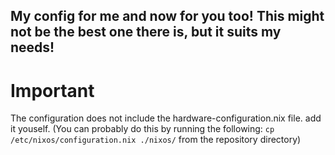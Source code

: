 ## My config for me and now for you too! This might not be the best one there is, but it suits my needs!

# Important

The configuration does not include the hardware-configuration.nix file. add it youself. (You can probably do this by running the following:
`cp /etc/nixos/configuration.nix ./nixos/`
from the repository directory)
